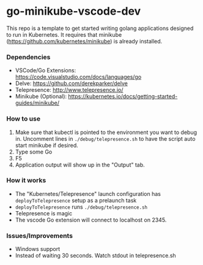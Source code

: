 # go-minikube-vscode-dev

This repo is a template to get started writing golang applications designed to run in Kubernetes.  It requires that minikube (https://github.com/kubernetes/minikube) is already installed.

### Dependencies

- VSCode/Go Extensions: https://code.visualstudio.com/docs/languages/go
- Delve: https://github.com/derekparker/delve
- Telepresence: http://www.telepresence.io/
- Minikube (Optional): https://kubernetes.io/docs/getting-started-guides/minikube/

### How to use

1. Make sure that kubectl is pointed to the environment you want to debug in.  Uncomment lines in `./debug/telepresence.sh` to have the script auto start minikube if desired.
2. Type some Go
3. F5
4. Application output will show up in the "Output" tab. 

### How it works

- The "Kubernetes/Telepresence" launch configuration has `deployToTelepresence` setup as a prelaunch task
- `deployToTelepresence` runs `./debug/telepresence.sh`
- Telepresence is magic
- The vscode Go extension will connect to localhost on 2345.

### Issues/Improvements

- Windows support
- Instead of waiting 30 seconds.  Watch stdout in telepresence.sh